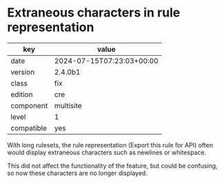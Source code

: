 [//]: # (werk v2)
# Extraneous characters in rule representation

key        | value
---------- | ---
date       | 2024-07-15T07:23:03+00:00
version    | 2.4.0b1
class      | fix
edition    | cre
component  | multisite
level      | 1
compatible | yes

With long rulesets, the rule representation (Export this rule for API) often
would display extraneous characters such as newlines or whitespace.

This did not affect the functionality of the feature, but could be confusing, so now
these characters are no longer displayed.

